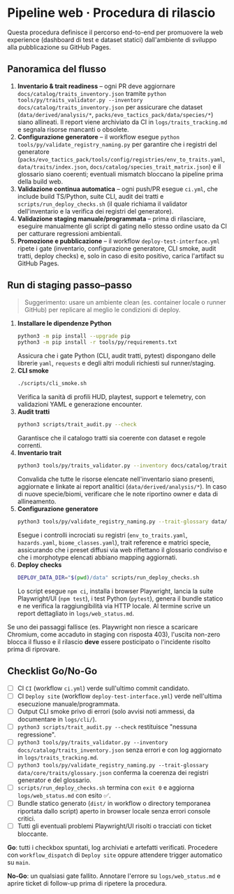 # Pipeline web · Procedura di rilascio

Questa procedura definisce il percorso end-to-end per promuovere la web experience (dashboard di test e dataset statici) dall'ambiente di sviluppo alla pubblicazione su GitHub Pages.

## Panoramica del flusso

1. **Inventario & trait readiness** – ogni PR deve aggiornare `docs/catalog/traits_inventory.json` tramite `python tools/py/traits_validator.py --inventory docs/catalog/traits_inventory.json` per assicurare che dataset (`data/derived/analysis/*`, `packs/evo_tactics_pack/data/species/*`) siano allineati. Il report viene archiviato da CI in `logs/traits_tracking.md` e segnala risorse mancanti o obsolete.
2. **Configurazione generatore** – il workflow esegue `python tools/py/validate_registry_naming.py` per garantire che i registri del generatore (`packs/evo_tactics_pack/tools/config/registries/env_to_traits.yaml`, `data/traits/index.json`, `docs/catalog/species_trait_matrix.json`) e il glossario siano coerenti; eventuali mismatch bloccano la pipeline prima della build web.
3. **Validazione continua automatica** – ogni push/PR esegue `ci.yml`, che include build TS/Python, suite CLI, audit dei tratti e `scripts/run_deploy_checks.sh` (il quale richiama il validator dell'inventario e la verifica dei registri del generatore).
4. **Validazione staging manuale/programmata** – prima di rilasciare, eseguire manualmente gli script di gating nello stesso ordine usato da CI per catturare regressioni ambientali.
5. **Promozione e pubblicazione** – il workflow `deploy-test-interface.yml` ripete i gate (inventario, configurazione generatore, CLI smoke, audit tratti, deploy checks) e, solo in caso di esito positivo, carica l'artifact su GitHub Pages.

## Run di staging passo–passo

> Suggerimento: usare un ambiente clean (es. container locale o runner GitHub) per replicare al meglio le condizioni di deploy.

1. **Installare le dipendenze Python**
   ```bash
   python3 -m pip install --upgrade pip
   python3 -m pip install -r tools/py/requirements.txt
   ```
   Assicura che i gate Python (CLI, audit tratti, pytest) dispongano delle librerie `yaml`, `requests` e degli altri moduli richiesti sul runner/staging.
2. **CLI smoke**
   ```bash
   ./scripts/cli_smoke.sh
   ```
   Verifica la sanità di profili HUD, playtest, support e telemetry, con validazioni YAML e generazione encounter.
3. **Audit tratti**
   ```bash
   python3 scripts/trait_audit.py --check
   ```
   Garantisce che il catalogo tratti sia coerente con dataset e regole correnti.
4. **Inventario trait**
   ```bash
   python3 tools/py/traits_validator.py --inventory docs/catalog/traits_inventory.json
   ```
   Convalida che tutte le risorse elencate nell'inventario siano presenti, aggiornate e linkate ai report analitici (`data/derived/analysis/*`). In caso di nuove specie/biomi, verificare che le note riportino owner e data di allineamento.
5. **Configurazione generatore**
   ```bash
   python3 tools/py/validate_registry_naming.py --trait-glossary data/core/traits/glossary.json
   ```
   Esegue i controlli incrociati su registri (`env_to_traits.yaml`, `hazards.yaml`, `biome_classes.yaml`), trait reference e matrici specie, assicurando che i preset diffusi via web riflettano il glossario condiviso e che i morphotype elencati abbiano mapping aggiornati.
6. **Deploy checks**
   ```bash
   DEPLOY_DATA_DIR="$(pwd)/data" scripts/run_deploy_checks.sh
   ```
   Lo script esegue `npm ci`, installa i browser Playwright, lancia la suite Playwright/UI (`npm test`), i test Python (`pytest`), genera il bundle statico e ne verifica la raggiungibilità via HTTP locale. Al termine scrive un report dettagliato in `logs/web_status.md`.

Se uno dei passaggi fallisce (es. Playwright non riesce a scaricare Chromium, come accaduto in staging con risposta 403), l'uscita non-zero blocca il flusso e il rilascio **deve** essere posticipato o l'incidente risolto prima di riprovare.

## Checklist Go/No-Go

- [ ] CI `CI` (workflow `ci.yml`) verde sull'ultimo commit candidato.
- [ ] CI `Deploy site` (workflow `deploy-test-interface.yml`) verde nell'ultima esecuzione manuale/programmata.
- [ ] Output CLI smoke privo di errori (solo avvisi noti ammessi, da documentare in `logs/cli/`).
- [ ] `python3 scripts/trait_audit.py --check` restituisce "nessuna regressione".
- [ ] `python3 tools/py/traits_validator.py --inventory docs/catalog/traits_inventory.json` senza errori e con log aggiornato in `logs/traits_tracking.md`.
- [ ] `python3 tools/py/validate_registry_naming.py --trait-glossary data/core/traits/glossary.json` conferma la coerenza dei registri generator e del glossario.
- [ ] `scripts/run_deploy_checks.sh` termina con `exit 0` e aggiorna `logs/web_status.md` con esito ✅.
- [ ] Bundle statico generato (`dist/` in workflow o directory temporanea riportata dallo script) aperto in browser locale senza errori console critici.
- [ ] Tutti gli eventuali problemi Playwright/UI risolti o tracciati con ticket bloccante.

**Go**: tutti i checkbox spuntati, log archiviati e artefatti verificati. Procedere con `workflow_dispatch` di `Deploy site` oppure attendere trigger automatico su `main`.

**No-Go**: un qualsiasi gate fallito. Annotare l'errore su `logs/web_status.md` e aprire ticket di follow-up prima di ripetere la procedura.

